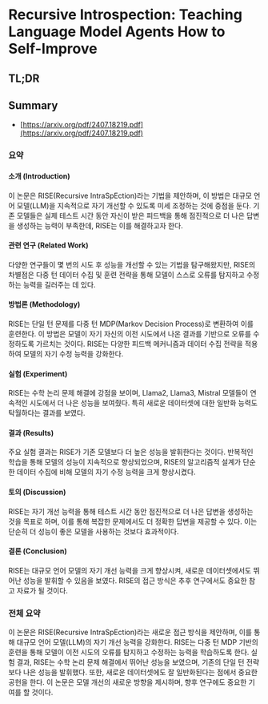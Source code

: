 # Recursive Introspection: Teaching Language Model Agents How to Self-Improve
## TL;DR
## Summary
- [https://arxiv.org/pdf/2407.18219.pdf](https://arxiv.org/pdf/2407.18219.pdf)

### 요약

#### 소개 (Introduction)
이 논문은 RISE(Recursive IntraSpEction)라는 기법을 제안하며, 이 방법은 대규모 언어 모델(LLM)을 지속적으로 자기 개선할 수 있도록 미세 조정하는 것에 중점을 둔다. 기존 모델들은 실제 테스트 시간 동안 자신이 받은 피드백을 통해 점진적으로 더 나은 답변을 생성하는 능력이 부족한데, RISE는 이를 해결하고자 한다.

#### 관련 연구 (Related Work)
다양한 연구들이 몇 번의 시도 후 성능을 개선할 수 있는 기법을 탐구해왔지만, RISE의 차별점은 다중 턴 데이터 수집 및 훈련 전략을 통해 모델이 스스로 오류를 탐지하고 수정하는 능력을 길러주는 데 있다.

#### 방법론 (Methodology)
RISE는 단일 턴 문제를 다중 턴 MDP(Markov Decision Process)로 변환하여 이를 훈련한다. 이 방법은 모델이 자기 자신의 이전 시도에서 나온 결과를 기반으로 오류를 수정하도록 가르치는 것이다. RISE는 다양한 피드백 메커니즘과 데이터 수집 전략을 적용하여 모델의 자기 수정 능력을 강화한다.

#### 실험 (Experiment)
RISE는 수학 논리 문제 해결에 강점을 보이며, Llama2, Llama3, Mistral 모델들이 연속적인 시도에서 더 나은 성능을 보여줬다. 특히 새로운 데이터셋에 대한 일반화 능력도 탁월하다는 결과를 보였다.

#### 결과 (Results)
주요 실험 결과는 RISE가 기존 모델보다 더 높은 성능을 발휘한다는 것이다. 반복적인 학습을 통해 모델의 성능이 지속적으로 향상되었으며, RISE의 알고리즘적 설계가 단순한 데이터 수집에 비해 모델의 자기 수정 능력을 크게 향상시켰다.

#### 토의 (Discussion)
RISE는 자기 개선 능력을 통해 테스트 시간 동안 점진적으로 더 나은 답변을 생성하는 것을 목표로 하며, 이를 통해 복잡한 문제에서도 더 정확한 답변을 제공할 수 있다. 이는 단순히 더 성능이 좋은 모델을 사용하는 것보다 효과적이다.

#### 결론 (Conclusion)
RISE는 대규모 언어 모델의 자기 개선 능력을 크게 향상시켜, 새로운 데이터셋에서도 뛰어난 성능을 발휘할 수 있음을 보였다. RISE의 접근 방식은 추후 연구에서도 중요한 참고 자료가 될 것이다.

### 전체 요약

이 논문은 RISE(Recursive IntraSpEction)라는 새로운 접근 방식을 제안하며, 이를 통해 대규모 언어 모델(LLM)의 자기 개선 능력을 강화한다. RISE는 다중 턴 MDP 기반의 훈련을 통해 모델이 이전 시도의 오류를 탐지하고 수정하는 능력을 학습하도록 한다. 실험 결과, RISE는 수학 논리 문제 해결에서 뛰어난 성능을 보였으며, 기존의 단일 턴 전략보다 나은 성능을 발휘했다. 또한, 새로운 데이터셋에도 잘 일반화된다는 점에서 중요한 공헌을 한다. 이 논문은 모델 개선의 새로운 방향을 제시하며, 향후 연구에도 중요한 기여를 할 것이다.